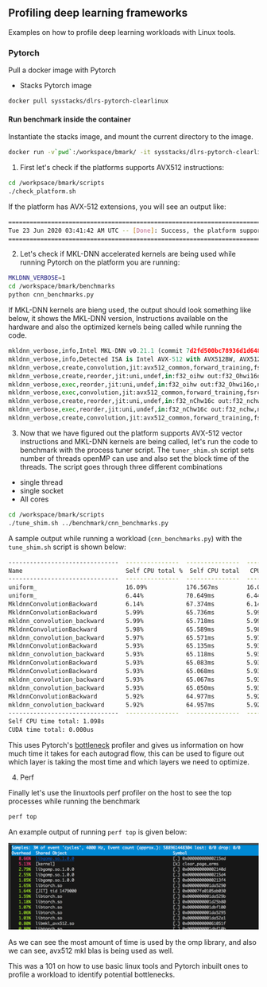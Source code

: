## Profiling deep learning frameworks

Examples on how to profile deep learning workloads with Linux tools.

### Pytorch

Pull a docker image with Pytorch

- Stacks Pytorch image

```bash
docker pull sysstacks/dlrs-pytorch-clearlinux
```

#### Run benchmark inside the container

Instantiate the stacks image, and mount the current directory to the image.

```bash
docker run -v`pwd`:/workspace/bmark/ -it sysstacks/dlrs-pytorch-clearlinux
```

1. First let's check if the platforms supports AVX512 instructions:

```bash
cd /workpsace/bmark/scripts
./check_platform.sh
```

If the platform has AVX-512 extensions, you will see an output like:

```bash
==============================================================================================
Tue 23 Jun 2020 03:41:42 AM UTC -- [Done]: Success, the platform supports AVX-512 instructions
==============================================================================================
```

2. Let's check if MKL-DNN accelerated kernels are being used while running Pytorch on the platform you are running:

```bash
MKLDNN_VERBOSE=1
cd /workspace/bmark/benchmarks
python cnn_benchmarks.py
```

If MKL-DNN kernels are bieng used, the output should look something like below, it shows the MKL-DNN version, 
Instructions available on the hardware and also the optimized kernels being called while running the code.

```python
mkldnn_verbose,info,Intel MKL-DNN v0.21.1 (commit 7d2fd500bc78936d1d648ca713b901012f470dbc)
mkldnn_verbose,info,Detected ISA is Intel AVX-512 with AVX512BW, AVX512VL, and AVX512DQ extensions
mkldnn_verbose,create,convolution,jit:avx512_common,forward_training,fsrc:nchw fwei:Ohwi16o fbia:x fdst:nChw16c,alg:convolution_direct,mb64_ic3oc64_ih224oh55kh11sh4dh0ph2_iw224ow55kw11sw4dw0pw2,0.24707
mkldnn_verbose,create,reorder,jit:uni,undef,in:f32_oihw out:f32_Ohwi16o,num:1,64x3x11x11,0.0249023
mkldnn_verbose,exec,reorder,jit:uni,undef,in:f32_oihw out:f32_Ohwi16o,num:1,64x3x11x11,0.432129
mkldnn_verbose,exec,convolution,jit:avx512_common,forward_training,fsrc:nchw fwei:Ohwi16o fbia:x fdst:nChw16c,alg:convolution_direct,mb64_ic3oc64_ih224oh55kh11sh4dh0ph2_iw224ow55kw11sw4dw0pw2,15.6321
mkldnn_verbose,create,reorder,jit:uni,undef,in:f32_nChw16c out:f32_nchw,num:1,64x64x55x55,0.0539551
mkldnn_verbose,exec,reorder,jit:uni,undef,in:f32_nChw16c out:f32_nchw,num:1,64x64x55x55,4.82983
mkldnn_verbose,create,convolution,jit:avx512_common,forward_training,fsrc:nChw16c fwei:OIhw16i16o fbia:x fdst:nChw16c,alg:convolution_direct,mb64_ic64oc192_ih27oh27kh5sh1dh0ph2_iw27ow27kw5sw1dw0pw2,0.419189
```

3. Now that we have figured out the platform supports AVX-512 vector instructions and MKL-DNN kernels are being called, let's run the code to benchmark with the process tuner script. The `tuner_shim.sh` script sets number of threads openMP can use and also set the block time of the threads. The script goes through three different combinations

- single thread
- single socket
- All cores

```bash
cd /workspace/bmark/scripts
./tune_shim.sh ../benchmark/cnn_benchmarks.py
```

A sample output while running a workload (`cnn_benchmarks.py`) with the `tune_shim.sh` script is shown below:

```bash
-------------------------------  ---------------  ---------------  ---------------  ---------------  --------------- 
Name                             Self CPU total %  Self CPU total   CPU total %      CPU total        CPU time avg   
-------------------------------  ---------------  ---------------  ---------------  ---------------  --------------- 
uniform_                         16.09%           176.567ms        16.09%           176.567ms        176.567ms       
uniform_                         6.44%            70.649ms         6.44%            70.649ms         70.649ms        
MkldnnConvolutionBackward        6.14%            67.374ms         6.14%            67.374ms         67.374ms        
MkldnnConvolutionBackward        5.99%            65.736ms         5.99%            65.736ms         65.736ms        
mkldnn_convolution_backward      5.99%            65.718ms         5.99%            65.718ms         65.718ms        
MkldnnConvolutionBackward        5.98%            65.589ms         5.98%            65.589ms         65.589ms        
mkldnn_convolution_backward      5.97%            65.571ms         5.97%            65.571ms         65.571ms        
MkldnnConvolutionBackward        5.93%            65.135ms         5.93%            65.135ms         65.135ms        
mkldnn_convolution_backward      5.93%            65.118ms         5.93%            65.118ms         65.118ms        
MkldnnConvolutionBackward        5.93%            65.083ms         5.93%            65.083ms         65.083ms        
MkldnnConvolutionBackward        5.93%            65.068ms         5.93%            65.068ms         65.068ms        
mkldnn_convolution_backward      5.93%            65.067ms         5.93%            65.067ms         65.067ms        
mkldnn_convolution_backward      5.93%            65.050ms         5.93%            65.050ms         65.050ms        
MkldnnConvolutionBackward        5.92%            64.977ms         5.92%            64.977ms         64.977ms        
mkldnn_convolution_backward      5.92%            64.957ms         5.92%            64.957ms         64.957ms        
-------------------------------  ---------------  ---------------  ---------------  ---------------  --------------- 
Self CPU time total: 1.098s
CUDA time total: 0.000us
```
This uses Pytorch's [bottleneck](https://pytorch.org/docs/stable/bottleneck.html) profiler and gives us information on how much time it takes for each autograd flow, this can be used to figure out which layer is taking the most time and which layers we need to optimize.

4. Perf

Finally let's use the linuxtools perf profiler on the host to see the top processes while running the benchmark

```bash
perf top
```

An example output of running `perf top` is given below:

![image](images/perf.png)

As we can see the most amount of time is used by the omp library, and also we can see, avx512 mkl blas is being used as well.

This was a 101 on how to use basic linux tools and Pytorch inbuilt ones to profile a workload to identify potential bottlenecks.

